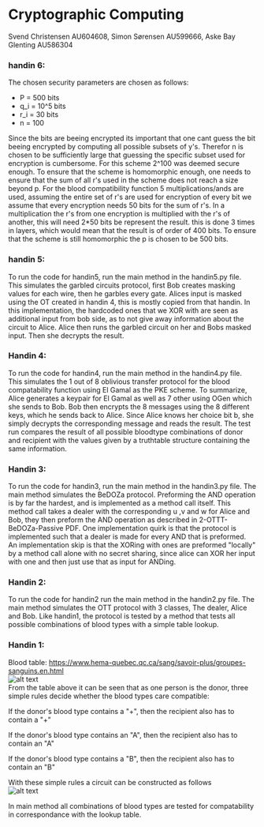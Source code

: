 # Cryptographic Computing
Svend Christensen AU604608, Simon Sørensen AU599666, Aske Bay Glenting AU586304

### handin 6:
The chosen security parameters are chosen as follows:
- P = 500 bits
- q_i = 10^5 bits
- r_i = 30 bits
- n = 100

Since the bits are beeing encrypted its important that one cant guess the bit beeing encrypted by computing all possible subsets of y's. Therefor n is chosen to be sufficiently large that guessing the specific subset used for encryption is cumbersome. For this scheme 2^100 was deemed secure enough. 
To ensure that the scheme is homomorphic enough, one needs to ensure that the sum of all r's used in the scheme does not reach a size beyond p.
For the blood compatibility function 5 multiplications/ands are used, assuming the entire set of r's are used for encryption of every bit we assume that every encryption needs 50 bits for the sum of r's. In a multiplication the r's from one encryption is multiplied with the r's of another, this will need 2*50 bits be represent the result.
this is done 3 times in layers, which would mean that the result is of order of 400 bits. To ensure that the scheme is still homomorphic the p is chosen to be 500 bits.




### handin 5:
To run the code for handin5, run the main method in the handin5.py file.
This simulates the garbled circuits protocol, first Bob creates masking values for each wire, then he garbles every gate.
Alices input is masked using the OT created in handin 4, this is mostly copied from that handin. In this implementation, the hardcoded ones that we XOR with are seen as additional input from bob side, as to not give away information about the circuit to Alice.
Alice then runs the garbled circuit on her and Bobs masked input. Then she decrypts the result.

### Handin 4:
To run the code for handin4, run the main method in the handin4.py file.
This simulates the 1 out of 8 oblivious transfer protocol for the blood compatability function using El Gamal as the PKE scheme. To summarize, Alice generates a keypair for El Gamal as well as 7 other using OGen which she sends to Bob. Bob then encrypts the 8 messages using the 8 different keys, which he sends back to Alice. Since Alice knows her choice bit b, she simply decrypts the corresponding message and reads the result. The test run compares the result of all possible bloodtype combinations of donor and recipient with the values given by a truthtable structure containing the same information.

### Handin 3:
To run the code for handin3, run the main method in the handin3.py file.
The main method simulates the BeDOZa protocol. Preforming the AND operation is by far the hardest, and is implemented as a method call itself.
This method call takes a dealer with the corresponding u ,v and w for Alice and Bob, they then preform the AND operation as described in 2-OTTT-BeDOZa-Passive PDF.
One implementation quirk is that the protocol is implemented such that a dealer is made for every AND that is preformed. An implementation skip is that the XORing with ones are preformed "locally" by a method call alone with no secret sharing, since alice can XOR her input with one and then just use that as input for ANDing.



### Handin 2:
To run the code for handin2 run the main method in the handin2.py file.
The main method simulates the OTT protocol with 3 classes, The dealer, Alice and Bob.
Like handin1, the protocol is tested by a method that tests all possible combinations of blood types with a simple table lookup.


### Handin 1:
Blood table: https://www.hema-quebec.qc.ca/sang/savoir-plus/groupes-sanguins.en.html  
![alt text](https://i.imgur.com/Mdq8ZCb.png)  
From the table above it can be seen that as one person is the donor, three simple rules decide whether the blood types care compatible:

If the donor's blood type contains a "+", then the recipient also has to contain a "+"

If the donor's blood type contains an "A", then the recipient also has to contain an "A"

If the donor's blood type contains a "B", then the recipient also has to contain an "B"


With these simple rules a circuit can be constructed as follows  
![alt text](https://i.imgur.com/QwRlo1K.png)

In main method all combinations of blood types are tested for compatability in correspondance with the lookup table.
